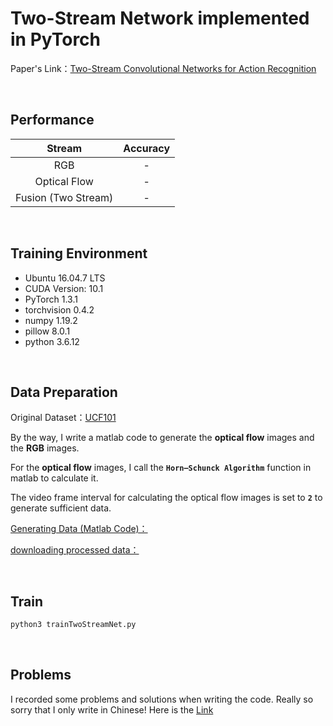 # Two-Stream Network implemented in PyTorch
Paper's Link：[Two-Stream Convolutional Networks for Action Recognition](https://arxiv.org/pdf/1604.06573.pdf)

&nbsp;


## Performance
Stream     | Accuracy
:-----------:|:-----------:
RGB  | -
Optical Flow  | -
Fusion (Two Stream)  | -

&nbsp;


## Training Environment
+ Ubuntu 16.04.7 LTS
+ CUDA Version: 10.1
+ PyTorch 1.3.1
+ torchvision 0.4.2
+ numpy 1.19.2
+ pillow 8.0.1
+ python 3.6.12

&nbsp;


## Data Preparation
Original Dataset：[UCF101](https://www.crcv.ucf.edu/data/UCF101.php)

By the way, I write a matlab code to generate the **optical flow** images and the **RGB** images.

For the **optical flow** images, I call the **`Horn–Schunck Algorithm`** function in matlab to calculate it. 

The video frame interval for calculating the optical flow images is set to **`2`** to generate sufficient data.

[Generating Data (Matlab Code)：]()

[downloading processed data：]()

&nbsp;


## Train
```python
python3 trainTwoStreamNet.py
```
&nbsp;


## Problems
I recorded some problems and solutions when writing the code. Really so sorry that I only write in Chinese! 
Here is the [Link](https://blog.csdn.net/qq_36627158/article/details/110765411)
